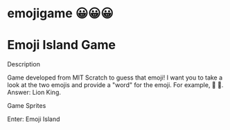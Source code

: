 # emojigame 😀😀😀

# Emoji Island Game

Description

Game developed from MIT Scratch to guess that emoji! I want you to take a look at the two emojis and provide a "word" for the emoji. For example, 
🦁 👑. Answer: Lion King.

<picture>

Game Sprites

Enter: Emoji Island

